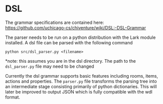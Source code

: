 # DSL

The grammar specifications are contained here: https://github.com/uchicago-cs/chiventure/wiki/DSL:-DSL-Grammar

The parser needs to be run on a python distribution with the Lark module
installed. A dsl file can be parsed with the following command
```
python src/dsl_parser.py <filename>
```
*note: this assumes you are in the dsl directory. The path to the `dsl_parser.py` file may need to be changed

Currently the dsl grammar supports basic features including rooms, items, 
actions and properties. The `parser.py` file transforms the parsing tree into 
an intermediate stage consisting primarily of python dictionaries. This will 
later be improved to output JSON which is fully compatible with the wdl format.


